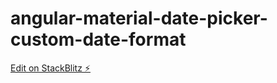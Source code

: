 # angular-material-date-picker-custom-date-format

[Edit on StackBlitz ⚡️](https://stackblitz.com/edit/angular-material-date-picker-custom-date-format)